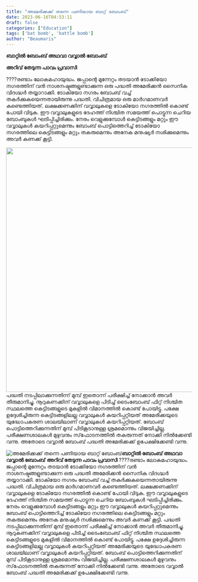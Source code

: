 ```yaml
---
title: "അമേരിക്കക്ക് തന്നെ പണിയായ ബാറ്റ് ബോംബ്"
date: 2023-06-16T04:53:11
draft: false
categories: ["Education"]
tags: ['bat bomb', 'battle bomb']
author: "Beaumaris"
---
```


<strong>ബാറ്റിൽ ബോംബ് അഥവാ വവ്വാൽ ബോംബ്</strong>

<strong>അറിവ് തേടുന്ന പാവം പ്രവാസി</strong>

????രണ്ടാം ലോകമഹായുദ്ധം. ജപ്പാന്റെ മുന്നേറ്റം തടയാന്‍ ടോക്കിയോ നഗരത്തിന് വന്‍ നാശനഷ്ടങ്ങളുണ്ടാക്കുന്ന ഒരു പദ്ധതി അമേരിക്കന്‍ സൈനിക വിദഗ്ദ്ധര്‍ തയ്യാറാക്കി. ടോകിയോ നഗരം ബോംബ് വച്ച് തകര്‍ക്കുകയെന്നതായിരുന്നു പദ്ധതി. വിചിത്രമായ ഒരു മാര്‍ഗമാണവര്‍ കണ്ടെത്തിയത്. ലക്ഷക്കണക്കിന് വവ്വാലുകളെ ടോകിയോ നഗരത്തില്‍ കൊണ്ട് പോയി വിടുക. ഈ വവ്വാലുകളുടെ ദേഹത്ത് നിശ്ചിത സമയത്ത് പൊട്ടുന്ന ചെറിയ ബോംബുകള്‍ ഘടിപ്പിച്ചിരിക്കും. നേരം വെളുക്കുമ്പോള്‍ കെട്ടിടങ്ങളും മറ്റും ഈ വവ്വാലുകള്‍ കയറിപ്പറ്റുമെന്നും ബോംബ് പൊട്ടിത്തെറിച്ച് ടോകിയോ നഗരത്തിലെ കെട്ടിടങ്ങളും മറ്റും തകരുമെന്നും അനേക മനുഷ്യര്‍ നശിക്കുമെന്നും അവര്‍ കണക്ക് കൂട്ടി.

<a href="https://cdn.boolokam.com/articles/2023/06/dqqffff-1.webp"><img class="size-full wp-image-399767 aligncenter" src="https://cdn.boolokam.com/articles/2023/06/dqqffff-1.webp" alt="" width="660" height="664" /></a>പദ്ധതി നടപ്പിലാക്കുന്നതിന്ന് മുമ്പ് ഇതൊന്ന് പരീക്ഷിച്ച് നോക്കാന്‍ അവര്‍ തീരുമാനിച്ചു. നൂറുകണക്കിന് വവ്വാലുകളെ പിടിച്ച് ടൈംബോംബ് ഫിറ്റ് നിശ്ചിത സ്ഥലത്തെ കെട്ടിടങ്ങളുടെ മുകളില്‍ വിമാനത്തില്‍ കൊണ്ട് പോയിട്ടു. പക്ഷേ ഉദ്ദേശിച്ചിരുന്ന കെട്ടിടങ്ങളിലല്ല വവ്വാലുകള്‍ കയറിപ്പറ്റിയത് അമേരിക്കയുടെ യുദ്ധോപകരണ ശാലയിലാണ് വവ്വാലുകള്‍ കയറിപ്പറ്റിയത്. ബോംബ് പൊട്ടിത്തെറിക്കുന്നതിന് മുമ്പ് പിടികൂടാനുള്ള ശ്രമമൊന്നും വിജയിച്ചില്ല. പരീക്ഷണശാലകള്‍ മുഴുവനും സ്‌ഫോടനത്തില്‍ തകരുന്നത് നോക്കി നില്‍ക്കേണ്ടി വന്നു. അതോടെ വവ്വാല്‍ ബോംബ് പദ്ധതി അമേരിക്കക്ക് ഉപേക്ഷിക്കേണ്ടി വന്നു.


![അമേരിക്കക്ക് തന്നെ പണിയായ ബാറ്റ് ബോംബ്](https://cdn.boolokam.com/articles/2023/06/dqqffff-1.webp)**ബാറ്റിൽ ബോംബ് അഥവാ വവ്വാൽ ബോംബ്** **അറിവ് തേടുന്ന പാവം പ്രവാസി** ????രണ്ടാം ലോകമഹായുദ്ധം. ജപ്പാന്റെ മുന്നേറ്റം തടയാന്‍ ടോക്കിയോ നഗരത്തിന് വന്‍ നാശനഷ്ടങ്ങളുണ്ടാക്കുന്ന ഒരു പദ്ധതി അമേരിക്കന്‍ സൈനിക വിദഗ്ദ്ധര്‍ തയ്യാറാക്കി. ടോകിയോ നഗരം ബോംബ് വച്ച് തകര്‍ക്കുകയെന്നതായിരുന്നു പദ്ധതി. വിചിത്രമായ ഒരു മാര്‍ഗമാണവര്‍ കണ്ടെത്തിയത്. ലക്ഷക്കണക്കിന് വവ്വാലുകളെ ടോകിയോ നഗരത്തില്‍ കൊണ്ട് പോയി വിടുക. ഈ വവ്വാലുകളുടെ ദേഹത്ത് നിശ്ചിത സമയത്ത് പൊട്ടുന്ന ചെറിയ ബോംബുകള്‍ ഘടിപ്പിച്ചിരിക്കും. നേരം വെളുക്കുമ്പോള്‍ കെട്ടിടങ്ങളും മറ്റും ഈ വവ്വാലുകള്‍ കയറിപ്പറ്റുമെന്നും ബോംബ് പൊട്ടിത്തെറിച്ച് ടോകിയോ നഗരത്തിലെ കെട്ടിടങ്ങളും മറ്റും തകരുമെന്നും അനേക മനുഷ്യര്‍ നശിക്കുമെന്നും അവര്‍ കണക്ക് കൂട്ടി. [](https://cdn.boolokam.com/articles/2023/06/dqqffff-1.webp)പദ്ധതി നടപ്പിലാക്കുന്നതിന്ന് മുമ്പ് ഇതൊന്ന് പരീക്ഷിച്ച് നോക്കാന്‍ അവര്‍ തീരുമാനിച്ചു. നൂറുകണക്കിന് വവ്വാലുകളെ പിടിച്ച് ടൈംബോംബ് ഫിറ്റ് നിശ്ചിത സ്ഥലത്തെ കെട്ടിടങ്ങളുടെ മുകളില്‍ വിമാനത്തില്‍ കൊണ്ട് പോയിട്ടു. പക്ഷേ ഉദ്ദേശിച്ചിരുന്ന കെട്ടിടങ്ങളിലല്ല വവ്വാലുകള്‍ കയറിപ്പറ്റിയത് അമേരിക്കയുടെ യുദ്ധോപകരണ ശാലയിലാണ് വവ്വാലുകള്‍ കയറിപ്പറ്റിയത്. ബോംബ് പൊട്ടിത്തെറിക്കുന്നതിന് മുമ്പ് പിടികൂടാനുള്ള ശ്രമമൊന്നും വിജയിച്ചില്ല. പരീക്ഷണശാലകള്‍ മുഴുവനും സ്‌ഫോടനത്തില്‍ തകരുന്നത് നോക്കി നില്‍ക്കേണ്ടി വന്നു. അതോടെ വവ്വാല്‍ ബോംബ് പദ്ധതി അമേരിക്കക്ക് ഉപേക്ഷിക്കേണ്ടി വന്നു.
